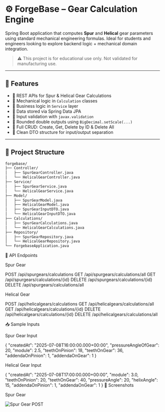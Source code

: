 # ⚙️ ForgeBase – Gear Calculation Engine

Spring Boot application that computes **Spur** and **Helical** gear parameters using standard mechanical engineering formulas. Ideal for students and engineers looking to explore backend logic + mechanical domain integration.

> ⚠️ This project is for educational use only. Not validated for manufacturing use.

---

## 🚀 Features

- 🔧 REST APIs for Spur & Helical Gear Calculations  
- 📐 Mechanical logic in `Calculation` classes  
- 🧠 Business logic in `Service` layer  
- 💾 Data stored via Spring Data JPA  
- 🔐 Input validation with `javax.validation`  
- 🎯 Rounded double outputs using `BigDecimal.setScale(...)`  
- 🚮 Full CRUD: Create, Get, Delete by ID & Delete All  
- 🧰 Clean DTO structure for input/output separation

---

## 📁 Project Structure

```bash
forgebase/
├── Controller/
│   ├── SpurGearController.java
│   └── HelicalGearController.java
├── Service/
│   ├── SpurGearService.java
│   └── HelicalGearService.java
├── Model/
│   ├── SpurGearModel.java
│   ├── HelicalGearModel.java
│   ├── SpurGearInputDTO.java
│   └── HelicalGearInputDTO.java
├── Calculations/
│   ├── SpurGearCalculations.java
│   └── HelicalGearCalculations.java
├── Repository/
│   ├── SpurGearRepository.java
│   └── HelicalGearRepository.java
└── ForgebaseApplication.java
```

🔗 API Endpoints

Spur Gear

POST    /api/spurgears/calculations
GET     /api/spurgears/calculations/all
GET     /api/spurgears/calculations/{id}
DELETE  /api/spurgears/calculations/{id}
DELETE  /api/spurgears/calculations/all

Helical Gear

POST    /api/helicalgears/calculations
GET     /api/helicalgears/calculations/all
GET     /api/helicalgears/calculations/{id}
DELETE  /api/helicalgears/calculations/{id}
DELETE  /api/helicalgears/calculations/all

📥 Sample Inputs

Spur Gear Input

{
  "createdAt": "2025-07-08T16:00:00.000+00:00",
  "pressureAngleOfGear": 20,
  "module": 2.5,
  "teethOnPinion": 18,
  "teethOnGear": 36,
  "addendaOnPinion": 1,
  "addendaOnGear": 1
}

Helical Gear Input

{
  "createdAt": "2025-07-08T17:00:00.000+00:00",
  "module": 3.0,
  "teethOnPinion": 20,
  "teethOnGear": 40,
  "pressureAngle": 20,
  "helixAngle": 15,
  "addendaOnPinion": 1,
  "addendaOnGear": 1
}
📸 Screenshots

Spur Gear

![Spur Gear POST](forgebase/src/screenshots/buy_sell_signal.png)



